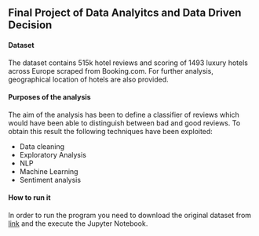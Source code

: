 ## Final Project of Data Analyitcs and Data Driven Decision

#### Dataset
The dataset contains 515k hotel reviews and scoring of 1493 luxury hotels across Europe scraped from Booking.com. For further analysis, geographical location of hotels are also provided.

#### Purposes of the analysis
The aim of the analysis has been to define a classifier of reviews which would have been able to distinguish between bad and good reviews. To obtain this result the following techniques have been exploited:
- Data cleaning
- Exploratory Analysis
- NLP
- Machine Learning
- Sentiment analysis

#### How to run it
In order to run the program you need to download the original dataset from [link](https://www.kaggle.com/jiashenliu/515k-hotel-reviews-data-in-europe/kernels) and the execute the Jupyter Notebook.
